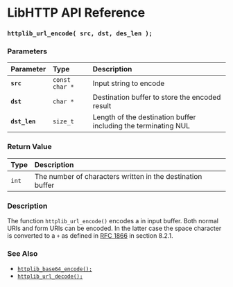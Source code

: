 # LibHTTP API Reference

### `httplib_url_encode( src, dst, des_len );`

### Parameters

| Parameter | Type | Description |
| :--- | :--- | :--- |
|**`src`**|`const char *`|Input string to encode|
|**`dst`**|`char *`|Destination buffer to store the encoded result|
|**`dst_len`**|`size_t`|Length of the destination buffer including the terminating NUL|

### Return Value

| Type | Description |
| :--- | :--- |
|`int`|The number of characters written in the destination buffer|

### Description

The function `httplib_url_encode()` encodes a in input buffer. Both normal URIs and form URIs can be encoded. In the latter case the space character is converted to a `+` as defined in [RFC 1866](http://ftp.ics.uci.edu/pub/ietf/html/rfc1866.txt) in section 8.2.1.

### See Also

* [`httplib_base64_encode();`](htptlib_base64_encode.md)
* [`httplib_url_decode();`](httplib_url_decode.md)
